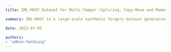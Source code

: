 ```yaml
---
title: IML-MUST Dataset for Multi-Tamper (Splicing, Copy-Move and Removal)

summary: IML-MUST is a large-scale synthetic forgery dataset generating by Photoshop scripting (PS-Scripting), using a diverse set of samples sourced from VISION, KCMI, and own photographs selected as original images. The dataset comprises three distinct subsets, namely copy-move, splicing, and removal, consisting of 38,000, 43,000, and 32,000 images, respectively. It contains uncompressed TIFF images and JPEG images with different compression factors. [DOWNLOAD HERE](https://markdown.com.cn).

date: 2023-07-01

authors: 
- "admin-YanXiang"
---
```

<!--more-->
